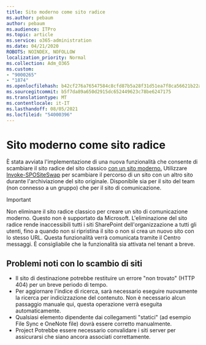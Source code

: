 ```yaml
---
title: Sito moderno come sito radice
ms.author: pebaum
author: pebaum
ms.audience: ITPro
ms.topic: article
ms.service: o365-administration
ms.date: 04/21/2020
ROBOTS: NOINDEX, NOFOLLOW
localization_priority: Normal
ms.collection: Adm_O365
ms.custom:
- "9000265"
- "1874"
ms.openlocfilehash: b42cf276a76547584c8cfd87b5a28f31d51ea7f8ca56621b22aeef01e4613ce6
ms.sourcegitcommit: b5f7da89a650d2915dc652449623c78be6247175
ms.translationtype: MT
ms.contentlocale: it-IT
ms.lasthandoff: 08/05/2021
ms.locfileid: "54000396"
---
```

# <a name="modern-site-as-root-site"></a>Sito moderno come sito radice

È stata avviata l'implementazione di una nuova funzionalità che consente di scambiare il sito radice del sito classico [con un sito moderno.](https://docs.microsoft.com/sharepoint/modern-root-site) Utilizzare [Invoke-SPOSiteSwap](https://docs.microsoft.com/powershell/module/sharepoint-online/invoke-spositeswap?view=sharepoint-ps) per scambiare il percorso di un sito con un altro sito durante l'archiviazione del sito originale. Disponibile sia per il sito del team (non connesso a un gruppo) che per il sito di comunicazione.

>[!Important]
> Non eliminare il sito radice classico per creare un sito di comunicazione moderno. Questo non è supportato da Microsoft. L'eliminazione del sito radice rende inaccessibili tutti i siti SharePoint dell'organizzazione a tutti gli utenti, fino a quando non si ripristina il sito o non si crea un nuovo sito con lo stesso URL. Questa funzionalità verrà comunicata tramite il Centro messaggi. È consigliabile che la funzionalità sia attivata nel tenant a breve.

## <a name="known-issues-with-swapping-sites"></a>Problemi noti con lo scambio di siti
- Il sito di destinazione potrebbe restituire un errore "non trovato" (HTTP 404) per un breve periodo di tempo.
- Per aggiornare l'indice di ricerca, sarà necessario eseguire nuovamente la ricerca per indicizzazione del contenuto. Non è necessario alcun passaggio manuale qui, questa operazione verrà eseguita automaticamente.
- Qualsiasi elemento dipendente dai collegamenti "statici" (ad esempio File Sync e OneNote file) dovrà essere corretto manualmente.
- Project Potrebbe essere necessario convalidare i siti server per assicurarsi che siano ancora associati correttamente. 
